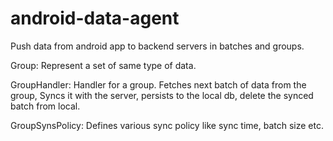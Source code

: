 # android-data-agent
Push data from android app to backend servers in batches and groups.

Group:
      Represent a set of same type of data.
      
GroupHandler:
      Handler for a group. Fetches next batch of data from the group, Syncs it with the server, persists to the local db, delete the synced batch from local.
       
GroupSynsPolicy:
      Defines various sync policy like sync time, batch size etc.
